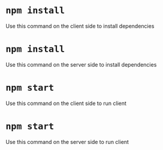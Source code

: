 # `npm install`
Use this command on the client side to install dependencies

# `npm install`
Use this command on the server side to install dependencies

# `npm start`
Use this command on the client side to run client

# `npm start`
Use this command on the server side to run client
